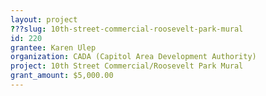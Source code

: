 ```yaml
---
layout: project 
???slug: 10th-street-commercial-roosevelt-park-mural
id: 220
grantee: Karen Ulep
organization: CADA (Capitol Area Development Authority)
project: 10th Street Commercial/Roosevelt Park Mural 
grant_amount: $5,000.00 
---
```

